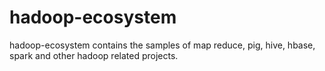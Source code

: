 # hadoop-ecosystem
hadoop-ecosystem contains the samples of map reduce, pig, hive, hbase, spark and other hadoop related projects.
